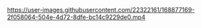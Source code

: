 https://user-images.githubusercontent.com/22322161/168877169-2f058064-504e-4d72-8dfe-bc14c9229de0.mp4
